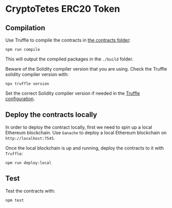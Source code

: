 # CryptoTetes ERC20 Token

## Compilation
Use Truffle to compile the contracts in [the contracts folder](./contracts):
```
npm run compile
```
This will output the compiled packages in the `./build` folder.

Beware of the Solidity compiler version that you are using.
Check the Truffle solidity compiler version with:
```
npx truffle version
```
Set the correct Solidity compiler version if needed in the [Truffle configuration](./truffle-config.js).

## Deploy the contracts locally
In order to deploy the contract locally, first we need to spin up a local Ethereum blockchain.
Use `Ganache` to deploy a local Ethereum blockchain on `http://localhost:7545`.

Once the local blockchain is up and running, deploy the contracts to it with `Truffle`:
```
npm run deploy:local
```

## Test
Test the contracts with:
```
npm test
```
